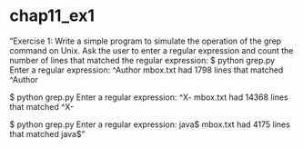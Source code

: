 # chap11_ex1

“Exercise 1: Write a simple program to simulate the operation of the grep command on Unix. Ask the user to enter a regular expression and count the number of lines that matched the regular expression:
$ python grep.py
Enter a regular expression: ^Author
mbox.txt had 1798 lines that matched ^Author

$ python grep.py
Enter a regular expression: ^X-
mbox.txt had 14368 lines that matched ^X-

$ python grep.py
Enter a regular expression: java$
mbox.txt had 4175 lines that matched java$”

